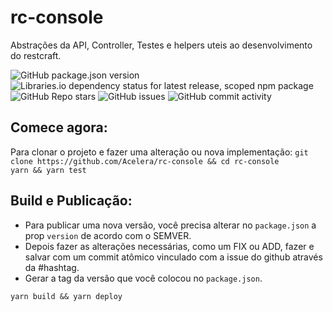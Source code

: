 # rc-console
Abstrações da API, Controller, Testes e helpers uteis ao desenvolvimento do restcraft.
  
![GitHub package.json version](https://img.shields.io/github/package-json/v/acelera/rc-console) ![Libraries.io dependency status for latest release, scoped npm package](https://img.shields.io/librariesio/release/npm/rc-console) ![GitHub Repo stars](https://img.shields.io/github/stars/acelera/rc-console) ![GitHub issues](https://img.shields.io/github/issues/acelera/rc-console) ![GitHub commit activity](https://img.shields.io/github/commit-activity/y/acelera/rc-console) 


## Comece agora:
Para clonar o projeto e fazer uma alteração ou nova implementação:
`git clone https://github.com/Acelera/rc-console && cd rc-console`  
`yarn && yarn test`  

## Build e Publicação:
* Para publicar uma nova versão, você precisa alterar no `package.json` a prop `version` de acordo com o SEMVER.
* Depois fazer as alterações necessárias, como um FIX ou ADD, fazer e salvar com um commit atômico vinculado com a issue do github através da #hashtag.
* Gerar a tag da versão que você colocou no `package.json`.

`yarn build && yarn deploy`
